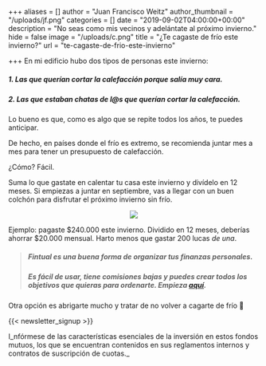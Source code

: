 +++
aliases = []
author = "Juan Francisco Weitz"
author_thumbnail = "/uploads/jf.png"
categories = []
date = "2019-09-02T04:00:00+00:00"
description = "No seas como mis vecinos y adelántate al próximo invierno."
hide = false
image = "/uploads/c.png"
title = "¿Te cagaste de frío este invierno?"
url = "te-cagaste-de-frio-este-invierno"

+++
En mi edificio hubo dos tipos de personas este invierno:

##### 1. Las que querían cortar la calefacción porque salía muy cara.

##### 2. Las que estaban chatas de l@s que querían cortar la calefacción.

Lo bueno es que, como es algo que se repite todos los años, te puedes anticipar.

De hecho, en países donde el frío es extremo, se recomienda juntar mes a mes para tener un presupuesto de calefacción.

¿Cómo? Fácil.

Suma lo que gastate en calentar tu casa este invierno y divídelo en 12 meses. Si empiezas a juntar en septiembre, vas a llegar con un buen colchón para disfrutar el próximo invierno sin frío.

<div style="text-align:center"> <figure> <img src="/uploads/thinkaboutit.png"> <figcaption><i></i></figcaption> </figure> </div>

Ejemplo: pagaste $240.000 este invierno. Dividido en 12 meses, deberías ahorrar $20.000 mensual. Harto menos que gastar 200 lucas _de una_.

> ##### Fintual es una buena forma de organizar tus finanzas personales.
>
> ##### Es fácil de usar, tiene comisiones bajas y puedes crear todos los objetivos que quieras para ordenarte. Empieza [aquí](https://fintual.cl/?utm_source=edu&utm_medium=edu&utm_campaign=conversion&utm_content=no+te+cagues+de+frio-269#empezar).

Otra opción es abrigarte mucho y tratar de no volver a cagarte de frío 🥶  

{{< newsletter_signup >}}  
  
I_nfórmese de las características esenciales de la inversión en estos fondos mutuos, los que se encuentran contenidos en sus reglamentos internos y contratos de suscripción de cuotas._